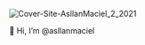 ![Cover-Site-AsllanMaciel_2_2021](https://user-images.githubusercontent.com/397983/129117580-5fa29bc6-aa85-4ad8-8290-0ff6f2b8bac4.png)


👋 Hi, I’m @asllanmaciel

